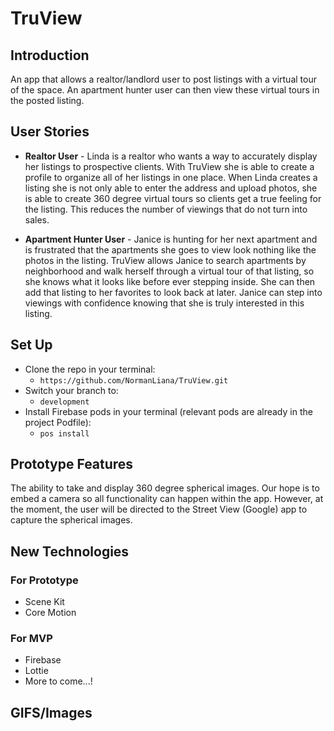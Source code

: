 # TruView

## Introduction
An app that allows a realtor/landlord user to post listings with a virtual tour of the space. An apartment hunter user can then view these virtual tours in the posted listing.

## User Stories

- **Realtor User** - Linda is a realtor who wants a way to accurately display her listings to prospective clients. With TruView she is able to create a profile to organize all of her listings in one place. When Linda creates a listing she is not only able to enter the address and upload photos, she is able to create 360 degree virtual tours so clients get a true feeling for the listing. This reduces the number of viewings that do not turn into sales.

- **Apartment Hunter User** - Janice is hunting for her next apartment and is frustrated that the apartments she goes to view look nothing like the photos in the listing. TruView allows Janice to search apartments by neighborhood and walk herself through a virtual tour of that listing, so she knows what it looks like before ever stepping inside. She can then add that listing to her favorites to look back at later. Janice can step into viewings with confidence knowing that she is truly interested in this listing.

## Set Up

- Clone the repo in your terminal:
  - `https://github.com/NormanLiana/TruView.git`
- Switch your branch to:
  - `development`
- Install Firebase pods in your terminal (relevant pods are already in the project Podfile):
  - `pos install`



## Prototype Features

The ability to take and display 360 degree spherical images. Our hope is to embed a camera so all functionality can happen within the app. However, at the moment, the user will be directed to the Street View (Google) app to capture the spherical images.

## New Technologies

### For Prototype
- Scene Kit
- Core Motion

### For MVP

- Firebase
- Lottie
- More to come...!

## GIFS/Images


